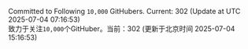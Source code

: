 Committed to Following `10,000` GitHubers. Current: <!-- FOLLOWING_COUNT -->302<!-- FOLLOWING_COUNT --> (Update at UTC <!-- LAST_UPDATED -->2025-07-04 07:16:53<!-- LAST_UPDATED -->)<br>
致力于关注`10,000`个GitHuber。当前：<!-- FOLLOWING_COUNT -->302<!-- FOLLOWING_COUNT --> (更新于北京时间 <!-- LAST_UPDATED_CST -->2025-07-04 15:16:53<!-- LAST_UPDATED_CST -->)
